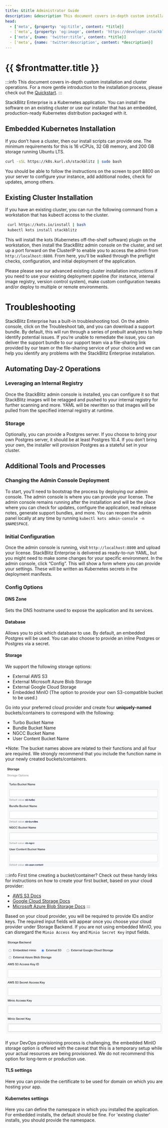 ```yaml
---
title: &title Administrator Guide
description: &description This document covers in-depth custom installation and cluster operations.
head:
  - ['meta', {property: 'og:title', content: *title}] 
  - ['meta', {property: 'og:image', content: 'https://developer.stackblitz.com/img/og/enterprise-installation-administration-guide.png'}]
  - ['meta', {name: 'twitter:title', content: *title}]
  - ['meta', {name: 'twitter:description', content: *description}]
---
```


# {{ $frontmatter.title }}

:::info
This document covers in-depth custom installation and cluster operations. For a more gentle introduction to the installation process, please check out the [Quickstart](/enterprise/installation/quickstart).
:::

StackBlitz Enterprise is a Kubernetes application. You can install the software on an existing cluster or use our installer that has an embedded, production-ready Kubernetes distribution packaged with it.

## Embedded Kubernetes Installation

If you don’t have a cluster, then our install scripts can provide one. The minimum requirements for this is 16 vCPUs, 32 GB memory, and 200 GB storage running Ubuntu LTS.

```sh
curl -sSL https://k8s.kurl.sh/stackblitz | sudo bash
```

You should be able to follow the instructions on the screen to port 8800 on your server to configure your instance, add additional nodes, check for updates, among others.

<!-- If at any time you’d like to migrate this deployment to an existing Kubernetes Cluster, see the [Guide to Migrating an Existing Cluster](migrating). -->

## Existing Cluster Installation

If you have an existing cluster, you can run the following command from a workstation that has kubectl access to the cluster.

```sh
 curl https://kots.io/install | bash
 kubectl kots install stackblitz
```

This will install the kots (Kubernetes off-the-shelf software) plugin on the workstation, then install the StackBlitz admin console on the cluster, and set up a port forward on the ClusterIP to enable you to access the admin from `http://localhost:8800`. From here, you’ll be walked through the preflight checks, configuration, and initial deployment of the application.

Please please see our advanced existing cluster installation instructions if you need to use your existing deployment pipeline (for instance, internal image registry, version control system), make custom configuration tweaks and/or deploy to multiple or remote environments.

# Troubleshooting

StackBlitz Enterprise has a built-in troubleshooting tool. On the admin console, click on the Troubleshoot tab, and you can download a support bundle. By default, this will run through a series of prebuilt analyzers to help identify potential issues. If you’re unable to remediate the issue, you can deliver the support bundle to our support team via a file-sharing link provided by our team or the file-sharing service of your choice and we can help you identify any problems with the StackBlitz Enterprise installation.

## Automating Day-2 Operations

### Leveraging an Internal Registry
Once the StackBlitz admin console is installed, you can configure it so that StackBlitz images will be retagged and pushed to your internal registry for further scanning and more. YAML will be rewritten so that images will be pulled from the specified internal registry at runtime.

### Storage
Optionally, you can provide a Postgres server. If you choose to bring your own Postgres server, it should be at least Postgres 10.4. If you don’t bring your own, the installer will provision Postgres as a stateful set in your cluster.

## Additional Tools and Processes

### Changing the Admin Console Deployment

To start, you’ll need to bootstrap the process by deploying our admin console. The admin console is where you can provide your license. The admin console remains running after the installation and will be the place where you can check for updates, configure the application, read release notes, generate support bundles, and more. You can reopen the admin panel locally at any time by running `kubectl kots admin-console -n $NAMESPACE`.

### Initial Configuration

Once the admin console is running, visit `http://localhost:8800` and upload your license. StackBlitz Enterprise is delivered as ready-to-run YAML, but you might need to make some changes for your specific environment. In the admin console, click “Config”. This will show a form where you can provide your settings. These will be written as Kubernetes secrets in the deployment manifests.

### Config Options

#### DNS Zone

Sets the DNS hostname used to expose the application and its services.

#### Database

Allows you to pick which database to use. By default, an embedded Postgres will be used. You can also choose to provide an inline Postgres or Postgres via a secret.

#### Storage

We support the following storage options:
- External AWS S3
- External Microsoft Azure Blob Storage
- External Google Cloud Storage
- Embedded MinIO (The option to provide your own S3-compatible bucket to be used.) 

Go into your preferred cloud provider and create four **uniquely-named** buckets/containers to correspond with the following:
  - Turbo Bucket Name
  - Bundle Bucket Name
  - NGCC Bucket Name
  - User Content Bucket Name

*Note: The bucket names above are related to their functions and all four are required. We strongly recommend that you include the function name in your newly created buckets/containers.

![Bucket names and default values under Storage Options in kots dashboard.](../assets/stackblitz_storageoptions_bucketnames.png)

:::info First time creating a bucket/container? Check out these handy links for instructions on how to create your first bucket, based on your cloud provider:

- [AWS S3 Docs](https://docs.aws.amazon.com/AmazonS3/latest/userguide/creating-bucket.html)
- [Google Cloud Storage Docs](https://cloud.google.com/storage/docs/creating-buckets)
- [Microsoft Azure Blob Storage Docs](https://learn.microsoft.com/en-us/azure/storage/blobs/storage-quickstart-blobs-portal)
:::

Based on your cloud provider, you will be required to provide IDs and/or keys. The required input fields will appear once you choose your cloud provider under Storage Backend. If you are not using embedded MinIO, you can disregard the `Minio Access Key` and `Minio Secret Key` input fields.

![AWS External S3 storage backend option in kots dashboard with corresponding input fields for IDs and keys.](../assets/stackblitz_storageoptionS3fields.png)

If your DevOps provisioning process is challenging, the embedded MinIO storage option is offered with the caveat that this is a temporary setup while your actual resources are being provisioned. We do not recommend this option for long-term or production use.

#### TLS settings

Here you can provide the certificate to be used for domain on which you are hosting your app.

#### Kubernetes settings 

Here you can define the namespace in which you installed the application. For embedded installs, the default should be fine. For 'existing cluster' installs, you should provide the namespace.